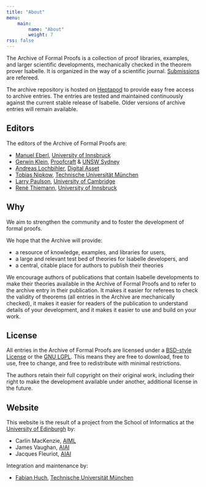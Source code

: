 ```yaml
---
title: "About"
menu:
    main:
        name: "About"
        weight: 7
rss: false
---
```


The Archive of Formal Proofs is a collection of proof libraries, examples, and larger scientific developments,
mechanically checked in the theorem prover Isabelle.
It is organized in the way of a scientific journal.
[Submissions](/submission) are refereed.

The archive repository is hosted on [Heptapod](https://foss.heptapod.net/isa-afp/) to provide easy free access to archive entries.
The entries are tested and maintained continuously against the current stable release of Isabelle.
Older versions of archive entries will remain available.

## Editors

The editors of the Archive of Formal Proofs are:

* [Manuel Eberl](http://pruvisto.org/), [University of Innsbruck](https://www.uibk.ac.at/)
* [Gerwin Klein](https://www.cse.unsw.edu.au/~kleing/), [Proofcraft](https://proofcraft.systems) & [UNSW Sydney](https://www.unsw.edu.au/)
* [Andreas Lochbihler](http://www.andreas-lochbihler.de),
    [Digital Asset](https://www.digitalasset.com)
* [Tobias Nipkow](https://www.in.tum.de/~nipkow/), [Technische Universität München](https://www.tum.de/)
* [Larry Paulson](https://www.cl.cam.ac.uk/users/lcp/), [University of Cambridge](https://www.cam.ac.uk/)
* [René Thiemann](http://cl-informatik.uibk.ac.at/users/thiemann/), [University of Innsbruck](https://www.uibk.ac.at/)

## Why

We aim to strengthen the community and to foster the development of formal proofs.

We hope that the Archive will provide:

* a resource of knowledge, examples, and libraries for users,
* a large and relevant test bed of theories for Isabelle developers, and
* a central, citable place for authors to publish their theories

We encourage authors of publications that contain Isabelle developments to make their theories available in the Archive of Formal Proofs and to refer to the archive entry in their publication. It makes it easier for referees to check the validity of theorems (all entries in the Archive are mechanically checked), it makes it easier for readers of the publication to understand details of your development, and it makes it easier to use and build on your work.

## License

All entries in the Archive of Formal Proofs are licensed under a [BSD-style License](https://isa-afp.org/LICENSE) or the [GNU LGPL](https://www.gnu.org/copyleft/lesser.html). This means they are free to download, free to use, free to change, and free to redistribute with minimal restrictions.

The authors retain their full copyright on their original work, including their right to make the development available under another, additional license in the future.

## Website

This website is the result of a project from the School of Informatics at the [University of Edinburgh](https://www.ed.ac.uk) by:

* Carlin MacKenzie, [AIML](https://aiml.inf.ed.ac.uk)
* James Vaughan, [AIAI](https://web.inf.ed.ac.uk/aiai/)
* Jacques Fleuriot, [AIAI](https://web.inf.ed.ac.uk/aiai/)

Integration and maintenance by:

* [Fabian Huch](https://www21.in.tum.de/team/huch), [Technische Universität München](https://www.tum.de/)
